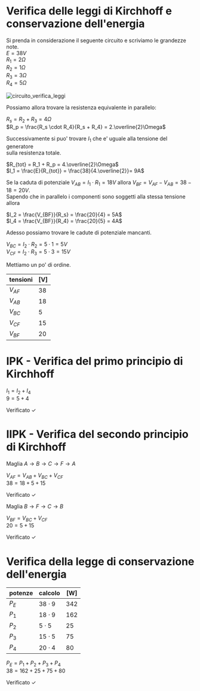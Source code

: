 # Verifica delle leggi di Kirchhoff e conservazione dell'energia  

Si prenda in considerazione il seguente circuito e scriviamo le grandezze note.  
$E = 38V$  
$R_1 = 2 \Omega$  
$R_2 = 1\Omega$  
$R_3 = 3 \Omega$  
$R_4 = 5\Omega$  

![circuito_verifica_leggi](https://user-images.githubusercontent.com/7195133/202846278-7e68d9fe-953f-4a6d-8034-6ae564f37fef.jpg)  

Possiamo allora trovare la resistenza equivalente in parallelo:  

$R_s = R_2 + R_3 = 4\Omega$  
$R_p = \frac{R_s \cdot R_4}{R_s + R_4} = 2.\overline{2}\Omega$  

Successivamente si puo' trovare $I_1$ che e' uguale alla tensione del generatore  
sulla resistenza totale.  

$R_{tot} = R_1 + R_p = 4.\overline{2}\Omega$  
$I_1 = \frac{E}{R_{tot}} = \frac{38}{4.\overline{2}}= 9A$  

Se la caduta di potenziale $V_{AB} = I_1 \cdot R_1 = 18V$ allora $V_{BF} = V_{AF} - V_{AB} = 38 - 18 = 20V$.  
Sapendo che in parallelo i componenti sono soggetti alla stessa tensione allora  

$I_2 = \frac{V_{BF}}{R_s} = \frac{20}{4} = 5A$  
$I_4 = \frac{V_{BF}}{R_4} = \frac{20}{5} = 4A$  

Adesso possiamo trovare le cadute di potenziale mancanti.  

$V_{BC} = I_2 \cdot R_2 = 5 \cdot 1 = 5V$  
$V_{CF} = I_2 \cdot R_3 = 5 \cdot 3 = 15V$  

Mettiamo un po' di ordine.  

| tensioni | [V]  |
| -------- | ---- |
| $V_{AF}$ | $38$ |
| $V_{AB}$ | $18$ |
| $V_{BC}$ | $5$  |
| $V_{CF}$ | $15$ |
| $V_{BF}$ | $20$ |


# IPK - Verifica del primo principio di Kirchhoff  

$I_1 = I_2 + I_4$  
$9 = 5 + 4$  

Verificato $\checkmark$  

# IIPK - Verifica del secondo principio di Kirchhoff  

Maglia $A \rightarrow B \rightarrow C \rightarrow F \rightarrow A$

$V_{AF} = V_{AB} + V_{BC} + V_{CF}$  
$38 = 18 + 5 + 15$  

Verificato $\checkmark$  

Maglia $B \rightarrow F \rightarrow C \rightarrow B$

$V_{BF} = V_{BC} + V_{CF}$  
$20 = 5 + 15$  

Verificato $\checkmark$  

# Verifica della legge di conservazione dell'energia  

| potenze | calcolo      | [W]   |
| ------- | ------------ | ----- |
| $P_E$   | $38 \cdot 9$ | $342$ |
| $P_1$   | $18 \cdot 9$ | $162$ |
| $P_2$   | $5 \cdot 5$  | $25$  |
| $P_3$   | $15 \cdot 5$ | $75$  |
| $P_4$   | $20 \cdot 4$ | $80$  |

$P_E = P_1 + P_2 + P_3 + P_4$  
$38 = 162 + 25 + 75 + 80$  

Verificato $\checkmark$  